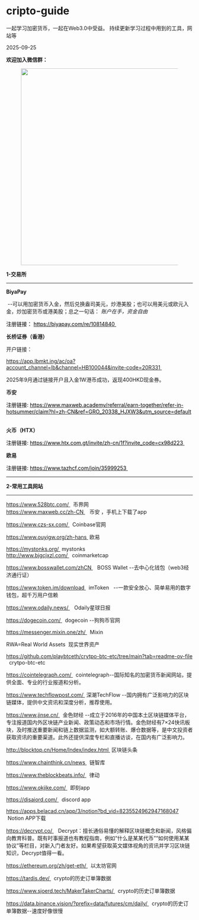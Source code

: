 # cripto-guide
一起学习加密货币，一起在Web3.0中受益。
持续更新学习过程中用到的工具，网站等



<p>
	2025-09-25
</p>

<p>
	<strong>
		欢迎加入微信群：
	</strong>
</p>

<figure class="image">
	<img style="aspect-ratio:540/530;" src="https://github.com/user-attachments/assets/965d0b4a-7e20-4ffb-be48-5d361644c17f" width="540" height="530"> 
</figure>

<p>
	<strong>
		1-交易所
	</strong>
</p>
<hr>
<p>
	<strong>
		BiyaPay
	</strong>
</p>
<p>
	&nbsp;--可以用加密货币入金，然后兑换盎司美元，炒港美股；也可以用美元或欧元入金，炒加密货币或港美股；总之一句话：
	<span style="background-color:rgb(255,255,255);color:rgb(25,27,31);">
		<i>
			账户在手，资金自由
		</i>
	</span>
</p>
<p>
	<span style="color:rgb(0,0,0);">
		注册链接：
	</span>
	<a href="https://biyapay.com/re/10814840">
		<span style="color:rgb(0,0,0);">
			https://biyapay.com/re/10814840
		</span>
	</a>
	<span style="color:rgb(0,0,0);">
		 &nbsp;
	</span>
</p>
<p>
	<strong>
		长桥证券（香港）
	</strong>
</p>
<p>
	开户链接：
</p>
<p>
	<a href="https://app.lbmkt.ing/ac/oa?account_channel=lb&amp;channel=HB100044&amp;invite-code=20R331">
		https://app.lbmkt.ing/ac/oa?account_channel=lb&amp;channel=HB100044&amp;invite-code=20R331
	</a>
	&nbsp;
</p>
<p>
	2025年9月通过链接开户且入金1W港币成功，返现400HKD现金券。
</p>
<p>
	<strong>
		币安
	</strong>
</p>
<p>
	<span style="color:rgb(0,0,0);">
		注册链接: 
	</span>
	<a href="https://www.maxweb.academy/referral/earn-together/refer-in-hotsummer/claim?hl=zh-CN&amp;ref=GRO_20338_HJXW3&amp;utm_source=default">
		<span style="color:rgb(0,0,0);">
			https://www.maxweb.academy/referral/earn-together/refer-in-hotsummer/claim?hl=zh-CN&amp;ref=GRO_20338_HJXW3&amp;utm_source=default
		</span>
	</a>
	<span style="color:rgb(0,0,0);">
		&nbsp;
	</span>
</p>
<p>
	<strong>
		火币（HTX）
	</strong>
</p>
<p>
	<span style="color:rgb(0,0,0);">
		注册链接: 
	</span>
	<a href="https://www.htx.com.gt/invite/zh-cn/1f?invite_code=cx98d223">
		<span style="color:rgb(0,0,0);">
			https://www.htx.com.gt/invite/zh-cn/1f?invite_code=cx98d223
		</span>
	</a>
	<span style="color:rgb(0,0,0);">
		&nbsp;
	</span>
</p>

<p>
	<strong>
		欧易
	</strong>
</p>
<p>
	<span style="color:rgb(0,0,0);">
		注册链接: 
	</span>
	<a href="https://www.tazhcf.com/join/35999253">
		<span style="color:rgb(0,0,0);">
			https://www.tazhcf.com/join/35999253
		</span>
	</a>
	<span style="color:rgb(0,0,0);">
		&nbsp;
	</span>
</p>

<hr>

<p>
	<strong>
		2-常用工具网站
	</strong>
</p>
<hr>
<p>
	<a href="https://www.528btc.com/">
		https://www.528btc.com/
	</a>
	 &nbsp; 币界网
	<br>
	<a href="https://www.maxweb.cc/zh-CN">
		https://www.maxweb.cc/zh-CN
	</a>
	 &nbsp; &nbsp;币安 ，手机上下载了app
</p>
<p>
	<a href="https://www.czs-sx.com/">
		https://www.czs-sx.com/
	</a>
	 &nbsp; Coinbase官网
</p>
<p>
	<a href="https://www.ouyigw.org/zh-hans">
		https://www.ouyigw.org/zh-hans
	</a>
	 &nbsp;欧易
</p>
<p>
	<a href="https://mystonks.org/">
		https://mystonks.org/
	</a>
	 &nbsp;mystonks&nbsp;
	<br>
	<a href="http://www.bjgcjxzl.com/">
		http://www.bjgcjxzl.com/
	</a>
	 &nbsp; coinmarketcap
</p>
<p>
	<a href="https://www.bosswallet.com/zhCN">
		https://www.bosswallet.com/zhCN
	</a>
	 &nbsp; &nbsp;BOSS Wallet --去中心化钱包（web3经济通行证）
</p>
<p>
	<a href="https://www.token.im/download">
		https://www.token.im/download
	</a>
	 &nbsp; imToken &nbsp; --一款安全放心、简单易用的数字钱包，超千万用户信赖
</p>
<p>
	<a href="https://www.odaily.news/">
		https://www.odaily.news/
	</a>
	 &nbsp; &nbsp;Odaily星球日报
</p>
<p>
	<a href="https://dogecoin.com/">
		https://dogecoin.com/
	</a>
	 &nbsp; dogecoin --狗狗币官网
</p>
<p>
	<a href="https://messenger.mixin.one/zh/">
		https://messenger.mixin.one/zh/
	</a>
	 &nbsp; Mixin
</p>
<p>
	RWA=Real World Assets &nbsp;现实世界资产
</p>
<p>
	<a href="https://github.com/playbtceth/crytpo-btc-etc/tree/main?tab=readme-ov-file">
		https://github.com/playbtceth/crytpo-btc-etc/tree/main?tab=readme-ov-file
	</a>
	 &nbsp; crytpo-btc-etc
</p>
<p>
	<a href="https://cointelegraph.com/">
		https://cointelegraph.com/
	</a>
	 &nbsp; cointelegraph--国际知名的加密货币新闻网站，提供全面、专业的行业报道和分析。
</p>
<p>
	<a href="https://www.techflowpost.com/">
		https://www.techflowpost.com/
	</a>
	 &nbsp;深潮TechFlow --国内拥有广泛影响力的区块链媒体，提供中文资讯和深度分析，推荐使用。
</p>
<p>
	<a href="https://www.jinse.cn/">
		https://www.jinse.cn/
	</a>
	 &nbsp; 金色财经 --成立于2016年的中国本土区块链媒体平台，专注报道国内外区块链产业新闻、政策动态和市场行情。金色财经有7×24快讯板块，及时推送重要新闻和链上数据监测，如大额转账、爆仓数据等，是中文投资者获取资讯的重要渠道。此外还提供深度专栏和直播访谈，在国内有广泛影响力。
</p>
<p>
	<a href="http://blocktop.cn/Home/Index/index.html">
		http://blocktop.cn/Home/Index/index.html
	</a>
	 &nbsp;区块链头条
</p>
<p>
	<a href="https://www.chainthink.cn/news">
		https://www.chainthink.cn/news
	</a>
	 &nbsp; 链智库
</p>
<p>
	<a href="https://www.theblockbeats.info/">
		https://www.theblockbeats.info/
	</a>
	 &nbsp; 律动
</p>
<p>
	<a href="https://www.okjike.com/">
		https://www.okjike.com/
	</a>
	 &nbsp; 即刻app
</p>
<p>
	<a href="https://disaiord.com/">
		https://disaiord.com/
	</a>
	 &nbsp; discord app
</p>

<p>
	<a href="https://apps.belacad.cn/app/3/notion?bd_vid=8235524962947168047">
		https://apps.belacad.cn/app/3/notion?bd_vid=8235524962947168047
	</a>
	 &nbsp;Notion APP下载
</p>
<p>
	<a href="https://decrypt.co/">
		https://decrypt.co/
	</a>
	 &nbsp; &nbsp;Decrypt：擅长通俗易懂的解释区块链概念和新闻，风格偏向教育科普。既有时事报道也有教程指南，例如“什么是某某代币”“如何使用某某协议”等栏目，对新入门者友好。如果希望获取英文媒体视角的资讯并学习区块链知识，Decrypt值得一看。
</p>
<p>
	<a href="https://ethereum.org/zh/get-eth/">
		https://ethereum.org/zh/get-eth/
	</a>
	 &nbsp; 以太坊官网 &nbsp;
</p>
<p>
	<a href="https://tardis.dev/">
		https://tardis.dev/
	</a>
	 &nbsp; crypto的历史订单簿数据
</p>
<p>
	<a href="https://www.sjoerd.tech/MakerTakerCharts/">
		https://www.sjoerd.tech/MakerTakerCharts/
	</a>
	 &nbsp; crypto的历史订单簿数据
</p>
<p>
	<a href="https://data.binance.vision/?prefix=data/futures/cm/daily/">
		https://data.binance.vision/?prefix=data/futures/cm/daily/
	</a>
	 &nbsp; crypto的历史订单簿数据--速度好像很慢
</p>
<p>
	&nbsp;
</p>
<p>
	&nbsp;
</p>
<h2>
	&nbsp;
</h2>
<p>
	&nbsp;
</p>


